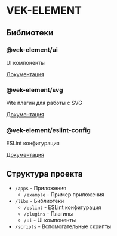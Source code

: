 # VEK-ELEMENT

## Библиотеки

### @vek-element/ui

UI компоненты

[Документация](libs/ui/README.md)

### @vek-element/svg

Vite плагин для работы с SVG

[Документация](libs/plugins/vite/svg/README.md)

### @vek-element/eslint-config

ESLint конфигурация

[Документация](libs/eslint/README.md)

## Структура проекта

- `/apps` - Приложения
  - `/example` - Пример приложения
- `/libs` - Библиотеки
  - `/eslint` - ESLint конфигурация
  - `/plugins` - Плагины
  - `/ui` - UI компоненты
- `/scripts` - Вспомогательные скрипты
